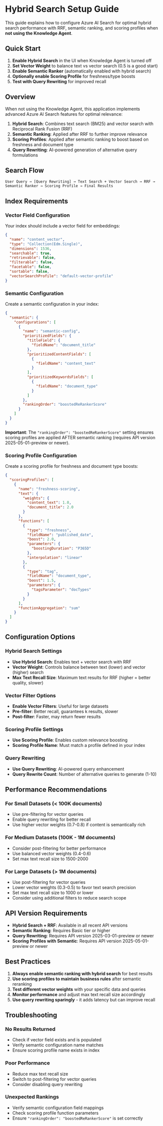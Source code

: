 # Hybrid Search Setup Guide

This guide explains how to configure Azure AI Search for optimal hybrid search performance with RRF, semantic ranking, and scoring profiles when **not using the Knowledge Agent**.

## Quick Start

1. **Enable Hybrid Search** in the UI when Knowledge Agent is turned off
2. **Set Vector Weight** to balance text vs vector search (0.5 is a good start)
3. **Enable Semantic Ranker** (automatically enabled with hybrid search)
4. **Optionally enable Scoring Profile** for freshness/type boosts
5. **Test with Query Rewriting** for improved recall

## Overview

When not using the Knowledge Agent, this application implements advanced Azure AI Search features for optimal relevance:

1. **Hybrid Search**: Combines text search (BM25) and vector search with Reciprocal Rank Fusion (RRF)
2. **Semantic Ranking**: Applied after RRF to further improve relevance
3. **Scoring Profiles**: Applied after semantic ranking to boost based on freshness and document type
4. **Query Rewriting**: AI-powered generation of alternative query formulations

## Search Flow

```
User Query → [Query Rewriting] → Text Search + Vector Search → RRF → Semantic Ranker → Scoring Profile → Final Results
```

## Index Requirements

### Vector Field Configuration

Your index should include a vector field for embeddings:

```json
{
  "name": "content_vector",
  "type": "Collection(Edm.Single)",
  "dimensions": 1536,
  "searchable": true,
  "retrievable": false,
  "filterable": false,
  "facetable": false,
  "sortable": false,
  "vectorSearchProfile": "default-vector-profile"
}
```

### Semantic Configuration

Create a semantic configuration in your index:

```json
{
  "semantic": {
    "configurations": [
      {
        "name": "semantic-config",
        "prioritizedFields": {
          "titleField": {
            "fieldName": "document_title"
          },
          "prioritizedContentFields": [
            {
              "fieldName": "content_text"
            }
          ],
          "prioritizedKeywordsFields": [
            {
              "fieldName": "document_type"
            }
          ]
        },
        "rankingOrder": "boostedReRankerScore"
      }
    ]
  }
}
```

**Important**: The `"rankingOrder": "boostedReRankerScore"` setting ensures scoring profiles are applied AFTER semantic ranking (requires API version 2025-05-01-preview or newer).

### Scoring Profile Configuration

Create a scoring profile for freshness and document type boosts:

```json
{
  "scoringProfiles": [
    {
      "name": "freshness-scoring",
      "text": {
        "weights": {
          "content_text": 1.0,
          "document_title": 2.0
        }
      },
      "functions": [
        {
          "type": "freshness",
          "fieldName": "published_date",
          "boost": 2.0,
          "parameters": {
            "boostingDuration": "P365D"
          },
          "interpolation": "linear"
        },
        {
          "type": "tag",
          "fieldName": "document_type",
          "boost": 1.5,
          "parameters": {
            "tagsParameter": "docTypes"
          }
        }
      ],
      "functionAggregation": "sum"
    }
  ]
}
```

## Configuration Options

### Hybrid Search Settings

- **Use Hybrid Search**: Enables text + vector search with RRF
- **Vector Weight**: Controls balance between text (lower) and vector (higher) search
- **Max Text Recall Size**: Maximum text results for RRF (higher = better quality, slower)

### Vector Filter Options

- **Enable Vector Filters**: Useful for large datasets
- **Pre-filter**: Better recall, guarantees k results, slower
- **Post-filter**: Faster, may return fewer results

### Scoring Profile Settings

- **Use Scoring Profile**: Enables custom relevance boosting
- **Scoring Profile Name**: Must match a profile defined in your index

### Query Rewriting

- **Use Query Rewriting**: AI-powered query enhancement
- **Query Rewrite Count**: Number of alternative queries to generate (1-10)

## Performance Recommendations

### For Small Datasets (< 100K documents)
- Use pre-filtering for vector queries
- Enable query rewriting for better recall
- Use higher vector weights (0.7-0.8) if content is semantically rich

### For Medium Datasets (100K - 1M documents)
- Consider post-filtering for better performance
- Use balanced vector weights (0.4-0.6)
- Set max text recall size to 1500-2000

### For Large Datasets (> 1M documents)
- Use post-filtering for vector queries
- Lower vector weights (0.3-0.5) to favor text search precision
- Set max text recall size to 1000 or lower
- Consider using additional filters to reduce search scope

## API Version Requirements

- **Hybrid Search + RRF**: Available in all recent API versions
- **Semantic Ranking**: Requires Basic tier or higher
- **Query Rewriting**: Requires API version 2025-03-01-preview or newer
- **Scoring Profiles with Semantic**: Requires API version 2025-05-01-preview or newer

## Best Practices

1. **Always enable semantic ranking with hybrid search** for best results
2. **Use scoring profiles to maintain business rules** after semantic reranking
3. **Test different vector weights** with your specific data and queries
4. **Monitor performance** and adjust max text recall size accordingly
5. **Use query rewriting sparingly** - it adds latency but can improve recall

## Troubleshooting

### No Results Returned
- Check if vector field exists and is populated
- Verify semantic configuration name matches
- Ensure scoring profile name exists in index

### Poor Performance
- Reduce max text recall size
- Switch to post-filtering for vector queries
- Consider disabling query rewriting

### Unexpected Rankings
- Verify semantic configuration field mappings
- Check scoring profile function parameters
- Ensure `"rankingOrder": "boostedReRankerScore"` is set correctly
